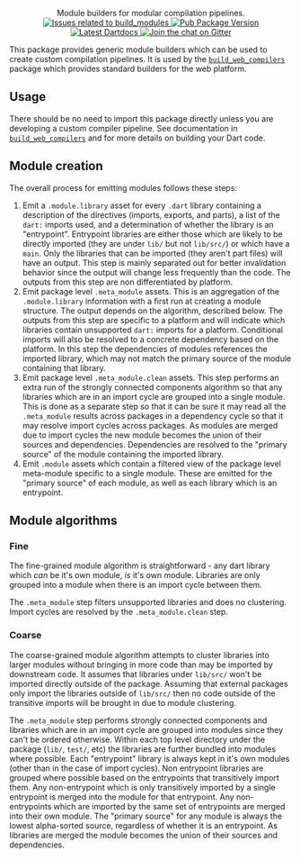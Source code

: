 <p align="center">
  Module builders for modular compilation pipelines.
  <br>
  <a href="https://github.com/dart-lang/build/labels/package%3A%20build_modules">
    <img src="https://img.shields.io/github/issues-raw/dart-lang/build/package%3A%20build_modules.svg" alt="Issues related to build_modules" />
  </a>
  <a href="https://pub.dev/packages/build_modules">
    <img src="https://img.shields.io/pub/v/build_modules.svg" alt="Pub Package Version" />
  </a>
  <a href="https://pub.dev/documentation/build_modules/latest/">
    <img src="https://img.shields.io/badge/dartdocs-latest-blue.svg" alt="Latest Dartdocs" />
  </a>
  <a href="https://gitter.im/dart-lang/build">
    <img src="https://badges.gitter.im/dart-lang/build.svg" alt="Join the chat on Gitter" />
  </a>
</p>

This package provides generic module builders which can be used to create custom
compilation pipelines. It is used by the [`build_web_compilers`][]  package
which provides standard builders for the web platform.

## Usage

There should be no need to import this package directly unless you are
developing a custom compiler pipeline. See documentation in
[`build_web_compilers`][] and for more details on building your Dart code.

[`build_web_compilers`]: https://pub.dev/packages/build_web_compilers

## Module creation

The overall process for emitting modules follows these steps:

1. Emit a `.module.library` asset for every `.dart` library containing a
   description of the directives (imports, exports, and parts), a list of the
   `dart:` imports used, and a determination of whether the library is an
   "entrypoint". Entrypoint libraries are either those which are likely to be
   directly imported (they are under `lib/` but not `lib/src/`) or which have a
   `main`. Only the libraries that can be imported (they aren't part files) will
   have an output. This step is mainly separated out for better invalidation
   behavior since the output will change less frequently than the code. The
   outputs from this step are non differentiated by platform.
2. Emit package level `.meta_module` assets. This is an aggregation of the
   `.module.library` information with a first run at creating a module
   structure. The output depends on the algorithm, described below. The outputs
   from this step are specific to a platform and will indicate which libraries
   contain unsupported `dart:` imports for a platform. Conditional imports will
   also be resolved to a concrete dependency based on the platform. In this step
   the dependencies of modules references the imported library, which may not
   match the primary source of the module containing that library.
3. Emit package level `.meta_module.clean` assets. This step performs an extra
   run of the strongly connected components algorithm so that any libraries
   which are in an import cycle are grouped into a single module. This is done
   as a separate step so that it can be sure it may read all the `.meta_module`
   results across packages in a dependency cycle so that it may resolve import
   cycles across packages. As modules are merged due to import cycles the new
   module becomes the union of their sources and dependencies. Dependencies are
   resolved to the "primary source" of the module containing the imported
   library.
4. Emit `.module` assets which contain a filtered view of the package level
   meta-module specific to a single module. These are emitted for the "primary
   source" of each module, as well as each library which is an entrypoint.

## Module algorithms

### Fine

The fine-grained module algorithm is straightforward - any dart library which
_can_ be it's own module, _is_ it's own module. Libraries are only grouped into
a module when there is an import cycle between them.

The `.meta_module` step filters unsupported libraries and does no clustering.
Import cycles are resolved by the `.meta_module.clean` step.

### Coarse

The coarse-grained module algorithm attempts to cluster libraries into larger
modules without bringing in more code than may be imported by downstream code.
It assumes that libraries under `lib/src/` won't be imported directly outside of
the package. Assuming that external packages only import the libraries outside
of `lib/src/` then no code outside of the transitive imports will be brought in
due to module clustering.

The `.meta_module` step performs strongly connected components and libraries
which are in an import cycle are grouped into modules since they can't be
ordered otherwise. Within each top level directory under the package (`lib/`,
`test/`, etc) the libraries are further bundled into modules where possible.
Each "entrypoint" library is always kept in it's own modules (other than in the
case of import cycles). Non entrypoint libraries are grouped where possible
based on the entrypoints that transitively import them. Any non-entrypoint which
is only transitively imported by a single entrypoint is merged into the module
for that entrypoint. Any non-entrypoints which are imported by the same set of
entrypoints are merged into their own module. The "primary source" for any
module is always the lowest alpha-sorted source, regardless of whether it is an
entrypoint. As libraries are merged the module becomes the union of their
sources and dependencies.
